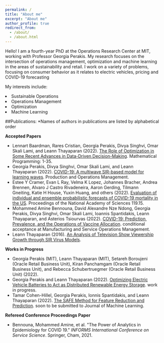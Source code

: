```yaml
---
permalink: /
title: "About me"
excerpt: "About me"
author_profile: true
redirect_from: 
  - /about/
  - /about.html
---
```


Hello! I am a fourth-year PhD at the Operations Research Center at MIT, working with Professor Georgia Perakis. My research focuses on the intersection of operations management, optimization and machine learning in the areas of sustainability and retail. I work on a variety of problems, focusing on consumer behavior as it relates to electric vehicles, pricing and COVID-19 forecasting

My interests include:
<li>Sustainable Operations</li><li>Operations Management</li><li>Optimization</li><li>Machine Learning</li>

##Publications:
\*Names of authors in publications are listed by alphabetical order

**Accepted Papers**

* Lennart Baardman, Rares Cristian, Georgia Perakis, Divya Singhvi, Omar Skali Lami, and Leann Thayaparan (2022). [The Role of Optimization in Some Recent Advances in Data-Driven Decision-Making](https://leannthayaparan.netlify.app/publication/the-role-of-optimization-in-some-recent-advances-in-data-driven-decision-making/). Mathematical Programming: 1-35.
* Georgia Perakis, Divya Singhvi, Omar Skali Lami, and Leann Thayaparan (2022). [COVID-19: A multiwave SIR-based model for learning waves](https://leannthayaparan.netlify.app/publication/covid-19-a-multiwave-sir-based-model-for-learning-waves/). Production and Operations Management.
* Estee Y Cramer, Evan L Ray, Velma K Lopez, Johannes Bracher, Andrea Brennen, Alvaro J Castro Rivadeneira, Aaron Gerding, Tilmann Gneiting, Katie H House, Yuxin Huang, and others (2022). [Evaluation of individual and ensemble probabilistic forecasts of COVID-19 mortality in the US](https://leannthayaparan.netlify.app/publication/evaluation-of-individual-and-ensemble-probabilistic-forecasts-of-covid-19-mortality-in-the-us/). Proceedings of the National Academy of Sciences 119.15.
* Mohammed Amine Bennouna, David Alexandre Nze Ndong, Georgia Perakis, Divya Singhvi, Omar Skali Lami, Ioannis Spantidakis, Leann Thayaparan, and Asterios Tsiourvas (2022). [COVID-19: Prediction, Prevalence, and the Operations of Vaccine Allocation](https://leannthayaparan.netlify.app/publication/covid-19-prediction-prevalence-and-the-operations-of-vaccine-allocation/). conditional acceptance at Manufacturing and Service Operations Management.
* Leann Thayaparan (2016). [An Analysis of Television Show Viewership Growth through SIR Virus Models](https://leannthayaparan.netlify.app/publication/an-analysis-of-television-show-viewership-growth-through-sir-virus-models/).

**Works in Progress**

* Georgia Perakis (MIT), Leann Thayaparan (MIT), Setareh Boroujeni (Oracle Retail Business Unit), Kiran Panchamgam (Oracle Retail Business Unit), and Rebecca Schubertruegmer (Oracle Retail Business Unit) (2022). [](https://leannthayaparan.netlify.app/publication/umotem-upper-bounding-method-for-optimizing-over-tree-ensemble-models/)
* Georgia Perakis and Leann Thayaparan (2022). [Optimizing Electric Vehicle Batteries to Act as Distributed Renewable Energy Storage](https://leannthayaparan.netlify.app/publication/optimizing-electric-vehicles-batteries-to-act-as-dis-tributed-renewable-energy-storage/). work in progress.
* Tamar Cohen-Hillel, Georgia Perakis, Ionnis Spantidakis, and Leann Thayaparan (2022). [The SAFE Method for Feature Reduction and Prediction](https://leannthayaparan.netlify.app/publication/the-safe-method-for-feature-reduction-and-prediction/). soon to be submitted to Journal of Machine Learning.

**Refereed Conference Proceedings Paper**

* Bennouna, Mohammed Amine, et al. "The Power of Analytics in Epidemiology for COVID 19." *INFORMS International Conference on Service Science*. Springer, Cham, 2021.
